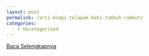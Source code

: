 ```yaml
---
layout: post
permalink: /arti-mimpi-telapak-kaki-tumbuh-rambut/
categories:
    - Uncategorized
---
```


[Baca Selengkapnya](/05)